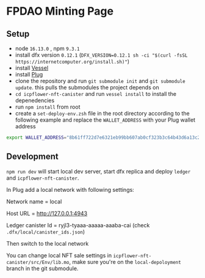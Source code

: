 # FPDAO Minting Page

## Setup

- node `16.13.0` , npm `9.3.1`
-   install dfx version `0.12.1` (`DFX_VERSION=0.12.1 sh -ci "$(curl -fsSL https://internetcomputer.org/install.sh)"`)
-   install [Vessel](https://github.com/dfinity/vessel)
-   install [Plug](https://plugwallet.ooo/)
-   clone the repository and run `git submodule init` and `git submodule update`. this pulls the submodules the project depends on
-   `cd icpflower-nft-canister` and run `vessel install` to install the depenedencies
-   run `npm install` from root
-   create a `set-deploy-env.zsh` file in the root directory according to the following example and replace the `WALLET_ADDRESS` with your Plug wallet address

```sh
export WALLET_ADDRESS="8b61ff722d7e6321eb99bb607ab0cf323b3c64b43d6a13c245c8a4e197f7b38b"
```

## Development

`npm run dev` will start local dev server, start dfx replica and deploy `ledger` and `icpflower-nft-canister`.

In Plug add a local network with following settings:

Network name = local

Host URL = http://127.0.0.1:4943

Ledger canister Id = ryjl3-tyaaa-aaaaa-aaaba-cai (check `.dfx/local/canister_ids.json`)

Then switch to the local network

You can change local NFT sale settings in `icpflower-nft-canister/src/Env/lib.mo`, make sure you're on the `local-depoloyment` branch in the git submodule.
